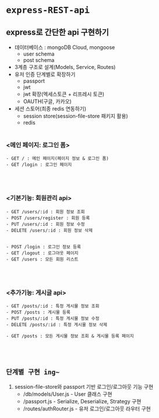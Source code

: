 # `express-REST-api`

## express로 간단한 api 구현하기

- 데이터베이스 : mongoDB Cloud, mongoose
    - user schema
    - post schema
- 3계층 구조로 설계(Models, Service, Routes)
- 유저 인증 단계별로 확장하기
    - passport
    - jwt
    - jwt 확장(엑세스토큰 + 리프레시 토큰)
    - OAUTH(구글, 카카오)
- 세션 스토어(최종 redis 연동하기)
    - session store(session-file-store 패키지 활용)
    - redis
</br></br>

### <메인 페이지: 로그인 폼>
```
- GET / : 메인 페이지(페이지 정보 & 로그인 폼)
- GET /login : 로그인 페이지
```
</br></br>

### <기본기능: 회원관리 api>
```
- GET /users/:id : 회원 정보 조회
- POST /users/register : 회원 등록
- PUT /users/:id : 회원 정보 수정
- DELETE /users/:id : 회원 정보 삭제


- POST /login : 로그인 정보 등록
- GET /logout : 로그아웃 페이지
- GET /users : 모든 회원 리스트
```
</br></br>

### <추가기능: 게시글 api>
```
- GET /posts/:id : 특정 게시물 정보 조회
- POST /posts : 게시물 등록
- PUT /posts/:id : 특정 게시물 정보 수정
- DELETE /posts/:id : 특정 게시물 정보 삭제

- GET /posts : 모든 게시물 정보 조회 & 게시물 등록 페이지
```
</br></br>

## `단계별 구현 ing~`
1. session-file-store와 passport 기반 로그인/로그아웃 기능 구현
    - /db/models/User.js - User 클래스 구현
    - /passport.js - Serialize, Deserialize, Strategy 구현
    - /routes/authRouter.js - 유저 로그인/로그아웃 라우터 구현